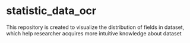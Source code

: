 # statistic_data_ocr
This repository is created to visualize the distribution of fields in dataset, which help researcher acquires more intuitive knowledge about dataset
